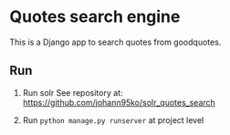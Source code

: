 # Quotes search engine
This is a Django app to search quotes from goodquotes.

## Run
1. Run solr
See repository at: https://github.com/johann95ko/solr_quotes_search

2. Run `python manage.py runserver` at project level

